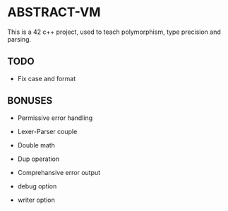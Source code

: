 # ABSTRACT-VM

This is a 42 c++ project, used to teach polymorphism, type precision and parsing.

## TODO

* Fix case and format

## BONUSES

* Permissive error handling
* Lexer-Parser couple

* Double math
* Dup operation
* Comprehansive error output
* debug option
* writer option

